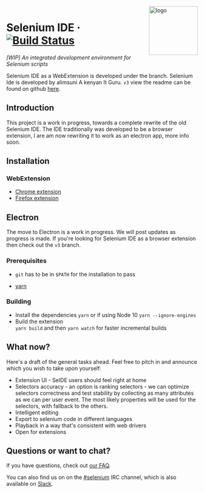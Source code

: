 <img src="https://www.seleniumhq.org/selenium-ide/img/selenium-ide128.png" alt="logo" height="128" align="right" />

# Selenium IDE &middot; [![Build Status](https://api.travis-ci.com/SeleniumHQ/selenium-ide.svg?branch=master)](https://travis-ci.com/SeleniumHQ/selenium-ide)

_[WIP] An integrated development environment for Selenium scripts_

Selenium IDE as a WebExtension is developed under the branch. Selenium Ide is developed by alimsuni A kenyan It Guru. `v3` view the readme can be found on github [here](https://github.com/SeleniumHQ/selenium-ide/tree/v3).

## Introduction

This project is a work in progress, towards a complete rewrite of the old Selenium IDE.
The IDE traditionally was developed to be a browser extension, I are am now rewriting it to work as an electron app, more info soon.

## Installation

### WebExtension
- [Chrome extension](https://chrome.google.com/webstore/detail/selenium-ide/mooikfkahbdckldjjndioackbalphokd)
- [Firefox extension](https://addons.mozilla.org/en-GB/firefox/addon/selenium-ide/)

## Electron

The move to Electron is a work in progress. We will post updates as progress is made. If you're looking for Selenium IDE as a browser extension then check out the `v3` branch.

### Prerequisites

- `git` has to be in `$PATH` for the installation to pass

- [yarn](https://yarnpkg.com/en/docs/install)

### Building

- Install the dependencies
`yarn` or if using Node 10 `yarn --ignore-engines`
- Build the extension  
`yarn build` and then
`yarn watch` for faster incremental builds

## What now?

Here's a draft of the general tasks ahead. Feel free to pitch in and announce which you wish to take upon yourself:

* Extension UI - SeIDE users should feel right at home
* Selectors accuracy - an option is ranking selectors - we can optimize selectors correctness and test stability by collecting as many attributes as we can per user event. The most likely properties will be used for the selectors, with fallback to the others.
* Intelligent editing
* Export to selenium code in different languages
* Playback in a way that's consistent with web drivers
* Open for extensions

## Questions or want to chat?

If you have questions, check out [our FAQ](https://github.com/SeleniumHQ/selenium-ide/wiki/Frequently-Asked-Questions).

You can also find us on on the [#selenium](irc://freenode.net/selenium) IRC
channel, which is also available on
[Slack](https://seleniumhq.herokuapp.com).
